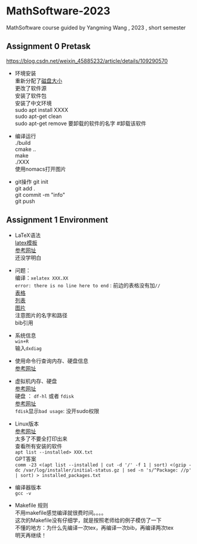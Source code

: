 # MathSoftware-2023
MathSoftware course guided by Yangming Wang , 2023 , short semester</br>


## Assignment 0 Pretask
https://blog.csdn.net/weixin_45885232/article/details/109290570</br>
- 环境安装</br>
重新分配了[磁盘大小](https://blog.csdn.net/qq_43515862/article/details/120705823)</br>
  更改了软件源</br>
  安装了软件包</br>
  安装了中文环境</br>
  sudo apt install XXXX</br>
  sudo apt-get clean</br>
  sudo apt-get remove 要卸载的软件的名字  #卸载该软件</br>
  
- 编译运行</br>
./build</br>
cmake ..</br>
make</br>
./XXX</br>
使用nomacs打开图片</br>

- git操作
git init</br>
git add .</br>
git commit -m "info"</br>
git push </br>

## Assignment 1 Environment
- LaTeX语法</br>
[latex模板](https://zhuanlan.zhihu.com/p/379312980)</br>
[参考网址](https://zhuanlan.zhihu.com/p/52347414)</br>
还没学明白</br>
- 问题：</br>
编译：`xelatex XXX.XX`</br>
`error: there is no line here to end` : 前边的表格没有加`//`</br>
[表格](https://zhuanlan.zhihu.com/p/406538024)</br>
[列表](https://zhuanlan.zhihu.com/p/350596731) </br>
[图片](https://blog.csdn.net/sinat_36301420/article/details/79334728)</br>
注意图片的名字和路径</br>
bib引用</br>

- 系统信息</br>
`win+R` </br>
输入`dxdiag`</br>

- 使用命令行查询内存、硬盘信息</br>
[参考网址](https://zhuanlan.zhihu.com/p/414544197)</br>

- 虚拟机内存、硬盘</br>
[参考网址](https://www.cnblogs.com/djlsunshine/p/10833343.html)</br>
硬盘 ： `df-hl` 或者 `fdisk` </br>
[参考网址](https://www.runoob.com/linux/linux-comm-fdisk.html)</br>
`fdisk`显示`bad usage`: 没开sudo权限</br>

- Linux版本</br>
[参考网址](https://www.cnblogs.com/opensmarty/p/10936315.html)</br>
太多了不要全打印出来</br>
查看所有安装的软件</br>
`apt list --installed> XXX.txt`</br>
GPT答案</br>
`comm -23 <(apt list --installed | cut -d '/' -f 1 | sort) <(gzip -dc /var/log/installer/initial-status.gz | sed -n 's/^Package: //p' | sort) > installed_packages.txt`</br>



- 编译器版本</br>
`gcc -v`</br>

- Makefile 规则</br>
不用makefile感觉编译就很费时间。。。。</br>
这次的Makefile没有仔细学，就是按照老师给的例子模仿了一下</br>
不懂的地方：为什么先编译一次tex，再编译一次bib，再编译两次tex</br>
明天再继续！</br>

